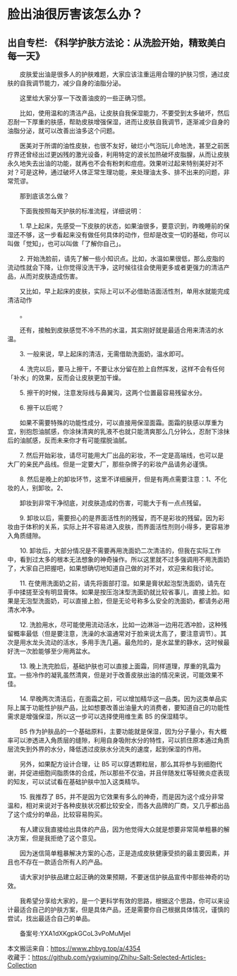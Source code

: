 # 脸出油很厉害该怎么办？  
## 出自专栏: 《科学护肤方法论：从洗脸开始，精致美白每一天》  
&emsp;&emsp;皮肤爱出油是很多人的护肤难题，大家应该注重运用合理的护肤习惯，通过皮肤的自我调节能力，减少自身的油脂分泌。  
  
&emsp;&emsp;这里给大家分享一下改善油皮的一些正确习惯。  
  
&emsp;&emsp;比如，使用温和的清洁产品，让皮肤自我保湿能力，不要受到太多破坏，然后忍耐一下厚重的肤感，帮助皮肤增强保湿，进而让皮肤自我调节，逐渐减少自身的油脂分泌，就可以改善出油多这个问题。  
  
&emsp;&emsp;医美对于所谓的油性皮肤，也很不友好，破烂小气泡玩儿命地洗，甚至之前医疗界还曾经出过更凶残的激光设备，利用特定的波长加热破坏皮脂腺，从而让皮肤永久地失去出油的功能，就再也不会有粉刺和痘痘。效果听过起来特别美好对不对？可是这种，通过破坏人体正常生理功能，来处理油太多、排不出来的问题，非常荒谬。  
  
&emsp;&emsp;那到底该怎么做？  
  
&emsp;&emsp;下面我按照每天护肤的标准流程，详细说明：  
  
&emsp;&emsp;1. 早上起床，先感受一下皮肤的状态，如果油很多，要意识到，昨晚睡前的保湿还不够，这一步看起来没有做任何具体的动作，但却是改变一切的基础，你可以叫做「觉知」，也可以叫做「了解你自己」。  
  
&emsp;&emsp;2. 开始洗脸前，请先了解一些小知识点。比如，水温如果很低，那么皮脂的流动性就会下降，让你觉得没洗干净，这时候往往会使用更多或者更强力的清洁产品，从而对皮肤造成伤害。  
  
&emsp;&emsp;又比如，早上起床的皮肤，实际上可以不必借助洁面活性剂，单用水就能完成清洁动作  
  
&emsp;&emsp;。  
  
&emsp;&emsp;还有，接触到皮肤感觉不冷不热的水温，其实刚好就是最适合用来清洁的水温。  
  
&emsp;&emsp;3. 一般来说，早上起床的清洁，无需借助洗面奶，温水即可。  
  
&emsp;&emsp;4. 洗完以后，要马上擦干，不要让水分留在脸上自然挥发，这样不会有任何「补水」的效果，反而会让皮肤更加干燥。  
  
&emsp;&emsp;5. 擦干的时候，注意发际线与鼻翼沟，这两个位置最容易残留水分。  
  
&emsp;&emsp;6. 擦干以后呢？  
  
&emsp;&emsp;如果不需要特殊的功能性成分，可以直接用保湿面霜。面霜的肤感以厚重为宜，别抱怨油腻感，你涂抹清爽的乳液不也就只能清爽那么几分钟么，忍耐下涂抹后的油腻感，反而未来你才有可能摆脱油腻。  
  
&emsp;&emsp;7. 然后开始彩妆，请尽可能用大厂出品的彩妆，不一定是高端线，也可以是大厂的亲民产品线。但是一定要大厂，那些杂牌子的彩妆产品请务必谨慎。  
  
&emsp;&emsp;8. 然后是晚上的卸妆环节，这里不详细展开，但是有两点需要注意：1、不化妆的人，别卸妆。2、  
  
&emsp;&emsp;卸妆到非常干净彻底，对皮肤造成的伤害，可能大于有一点点残留。  
  
&emsp;&emsp;9. 卸妆以后，需要担心的是界面活性剂的残留，而不是彩妆的残留。因为彩妆由于体积的关系，实际上并不容易进入皮肤，而界面活性剂则小得多，更容易渗入角质缝隙。  
  
&emsp;&emsp;10. 卸妆后，大部分情况是不需要再用洗面奶二次清洁的，但我在实际工作中，看到过太多的根本无法想象的神奇操作。所以这里就不过多强调用不用洗面奶了，大家自己把握吧，如果想确切地知道自己做的对不对，欢迎来和我讨论。  
  
&emsp;&emsp;11. 在使用洗面奶之前，请先将面部打湿。如果是膏状起泡型洗面奶，请先在手中揉搓至没有明显膏体。如果是按压泡沫型洗面奶就比较省事儿，直接上脸。如果是无泡型洗面奶，可以直接上脸，但是无论号称多么安全的洗面奶，都请务必用清水冲净。  
  
&emsp;&emsp;12. 洗脸用水，尽可能使用流动活水，比如一边淋浴一边用花洒冲脸，这种残留概率最低（但是要注意，洗澡的水温通常对于脸来说太高了，要注意调节）。其次是用水龙头流动的活水，多用手洗几遍。最危险的，是水盆里的静水，这时候最好洗一次脸能够至少用两盆水。  
  
&emsp;&emsp;13. 晚上洗完脸后，基础护肤也可以直接上面霜，同样道理，厚重的乳霜为宜。一些冷作的凝乳虽然清爽，但是对于改善皮肤出油的情况来说，可能效果不佳。  
  
&emsp;&emsp;14. 早晚两次清洁后，在面霜之前，可以增加精华这一品类。因为这类单品实际上属于功能性护肤产品，比如想要改善出油量大的消费者，要知道自己的功能性需求是增强保湿，所以这一步可以选择使用维生素 B5 的保湿精华。  
  
&emsp;&emsp;B5 作为护肤品的一个基础原料，主要功能就是保湿，因为分子量小，有大概率可以渗透进入角质层的缝隙，利用自身吸附水分的特性，可以抓住原本通过角质层流失到外界的水分，降低透过皮肤水分流失的速度，起到保湿的作用。  
  
&emsp;&emsp;另外，如果配方设计合理，让 B5 可以穿透颗粒层，那么其将参与到细胞代谢，并促进细胞间脂质体的合成，所以那些不仅油，并且伴随发红等轻微炎症表现的知友，可以试试看在基础护肤中加入这类精华。  
  
&emsp;&emsp;15. 我推荐了 B5，并不是因为它效果有多么的神奇，而是因为这个成分非常温和，相对来说对于各种皮肤状况都比较安全，而各大品牌的厂商，又几乎都出品了这个成分的单品，比较容易购买。  
  
&emsp;&emsp;有人建议我直接给出具体的产品，因为他觉得大众就是想要非常简单粗暴的解决方案，但是我拒绝了这个意见。  
  
&emsp;&emsp;因为迷信简单粗暴解决方案的心态，正是造成皮肤健康受损的最主要因素，并且也不存在一款适合所有人的产品。  
  
&emsp;&emsp;请大家对护肤品建立起正确的效果预期，不要迷信护肤品宣传中那些神奇的功效。  
  
&emsp;&emsp;我希望分享给大家的，是一个更科学有效的思路，根据这个思路，你可以来设计最适合自己的护肤方案，但是具体产品，还是需要你自己根据具体情况，谨慎的尝试，找出最适合自己的单品。  
  
&emsp;&emsp;备案号:YXA1dXKgpkGCoL3vPoMuMjel  
  
本文搬运来自：https://www.zhbyg.top/a/4354  
 收藏于：https://github.com/ygxiuming/Zhihu-Salt-Selected-Articles-Collection